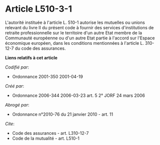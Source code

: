 # Article L510-3-1

L'autorité instituée à l'article L. 510-1 autorise les mutuelles ou unions relevant du livre II du présent code à fournir des
services d'institutions de retraite professionnelle sur le territoire d'un autre Etat membre de la Communauté européenne ou
d'un autre Etat partie à l'accord sur l'Espace économique européen, dans les conditions mentionnées à l'article L. 310-12-7
du code des assurances.

**Liens relatifs à cet article**

_Codifié par_:

  - Ordonnance 2001-350 2001-04-19

_Créé par_:

  - Ordonnance 2006-344 2006-03-23 art. 5 2° JORF 24 mars 2006

_Abrogé par_:

  - Ordonnance n°2010-76 du 21 janvier 2010 - art. 11

_Cite_:

  - Code des assurances - art. L310-12-7
  - Code de la mutualité - art. L510-1
